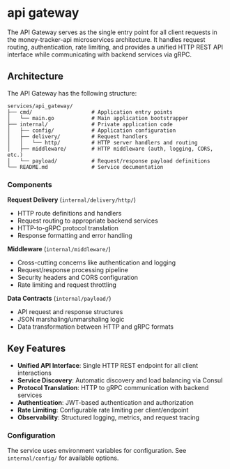 # api gateway

The API Gateway serves as the single entry point for all client requests in the money-tracker-api microservices architecture. It handles request routing, authentication, rate limiting, and provides a unified HTTP REST API interface while communicating with backend services via gRPC.

## Architecture

The API Gateway has the following structure:

```
services/api_gateway/
├── cmd/                   # Application entry points
│   └── main.go            # Main application bootstrapper
├── internal/              # Private application code
│   ├── config/            # Application configuration
│   ├── delivery/          # Request handlers
│   │   └── http/          # HTTP server handlers and routing
│   ├── middleware/        # HTTP middleware (auth, logging, CORS, etc.)
│   └── payload/           # Request/response payload definitions
└── README.md              # Service documentation
```

### Components

**Request Delivery** (`internal/delivery/http/`)

- HTTP route definitions and handlers
- Request routing to appropriate backend services
- HTTP-to-gRPC protocol translation
- Response formatting and error handling

**Middleware** (`internal/middleware/`)

- Cross-cutting concerns like authentication and logging
- Request/response processing pipeline
- Security headers and CORS configuration
- Rate limiting and request throttling

**Data Contracts** (`internal/payload/`)

- API request and response structures
- JSON marshaling/unmarshaling logic
- Data transformation between HTTP and gRPC formats

## Key Features

- **Unified API Interface**: Single HTTP REST endpoint for all client interactions
- **Service Discovery**: Automatic discovery and load balancing via Consul
- **Protocol Translation**: HTTP to gRPC communication with backend services
- **Authentication**: JWT-based authentication and authorization
- **Rate Limiting**: Configurable rate limiting per client/endpoint
- **Observability**: Structured logging, metrics, and request tracing

### Configuration

The service uses environment variables for configuration. See `internal/config/` for available options.
